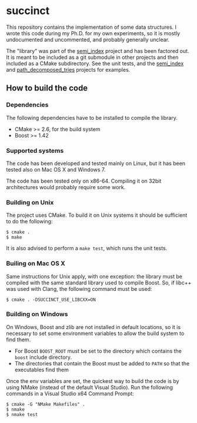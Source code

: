 succinct
========

This repository contains the implementation of some data structures. I
wrote this code during my Ph.D. for my own experiments, so it is
mostly undocumented and uncommented, and probably generally unclear. 

The "library" was part of the
[semi_index](https://github.com/ot/semi_index) project and has been
factored out. It is meant to be included as a git submodule in other
projects and then included as a CMake subdirectory. See the unit
tests, and the [semi_index](https://github.com/ot/semi_index) and
[path_decomposed_tries](https://github.com/ot/path_decomposed_tries)
projects for examples.

How to build the code
---------------------

### Dependencies ###

The following dependencies have to be installed to compile the library.

* CMake >= 2.6, for the build system
* Boost >= 1.42

### Supported systems ###

The code has been developed and tested mainly on Linux, but it has
been tested also on Mac OS X and Windows 7.

The code has been tested only on x86-64. Compiling it on 32bit
architectures would probably require some work.

### Building on Unix ###

The project uses CMake. To build it on Unix systems it should be
sufficient to do the following:

    $ cmake .
    $ make

It is also advised to perform a `make test`, which runs the unit
tests.

### Builing on Mac OS X ###

Same instructions for Unix apply, with one exception: the library must
be compiled with the same standard library used to compile Boost. So,
if libc++ was used with Clang, the following command must be used:

    $ cmake . -DSUCCINCT_USE_LIBCXX=ON


### Building on Windows ###

On Windows, Boost and zlib are not installed in default locations, so
it is necessary to set some environment variables to allow the build
system to find them.

* For Boost `BOOST_ROOT` must be set to the directory which contains
  the `boost` include directory.
* The directories that contain the Boost must be added to `PATH` so
  that the executables find them

Once the env variables are set, the quickest way to build the code is
by using NMake (instead of the default Visual Studio). Run the
following commands in a Visual Studio x64 Command Prompt:

    $ cmake -G "NMake Makefiles" .
    $ nmake
    $ nmake test
